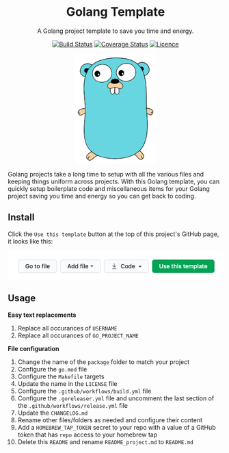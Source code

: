 <div align="center">

# Golang Template

A Golang project template to save you time and energy.

[![Build Status](https://github.com/Justintime50/golang-template/workflows/build/badge.svg)](https://github.com/Justintime50/golang-template/actions)
[![Coverage Status](https://coveralls.io/repos/github/Justintime50/golang-template/badge.svg?branch=main)](https://coveralls.io/github/Justintime50/golang-template?branch=main)
[![Licence](https://img.shields.io/github/license/justintime50/golang-template)](LICENSE)

<img src="https://raw.githubusercontent.com/justintime50/assets/main/src/golang-template/showcase.png" alt="Showcase">

</div>

Golang projects take a long time to setup with all the various files and keeping things uniform across projects. With this Golang template, you can quickly setup boilerplate code and miscellaneous items for your Golang project saving you time and energy so you can get back to coding.

## Install

Click the `Use this template` button at the top of this project's GitHub page, it looks like this:

<img src="https://raw.githubusercontent.com/justintime50/assets/main/src/templates/use_template_button.png" alt="Showcase">

## Usage

**Easy text replacements**

1. Replace all occurances of `USERNAME`
1. Replace all occurances of `GO_PROJECT_NAME`

**File configuration**

1. Change the name of the `package` folder to match your project
1. Configure the `go.mod` file
1. Configure the `Makefile` targets
1. Update the name in the `LICENSE` file
1. Configure the `.github/workflows/build.yml` file
1. Configure the `.goreleaser.yml` file and uncomment the last section of the `.github/workflows/release.yml` file
1. Update the `CHANGELOG.md`
1. Rename other files/folders as needed and configure their content
1. Add a `HOMEBREW_TAP_TOKEN` secret to your repo with a value of a GitHub token that has `repo` access to your homebrew tap
1. Delete this `README` and rename `README_project.md` to `README.md`
